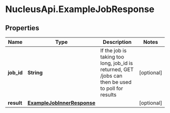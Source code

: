 # NucleusApi.ExampleJobResponse

## Properties
Name | Type | Description | Notes
------------ | ------------- | ------------- | -------------
**job_id** | **String** | If the job is taking too long, job_id is returned, GET /jobs can then be used to poll for results | [optional] 
**result** | [**ExampleJobInnerResponse**](ExampleJobInnerResponse.md) |  | [optional] 


